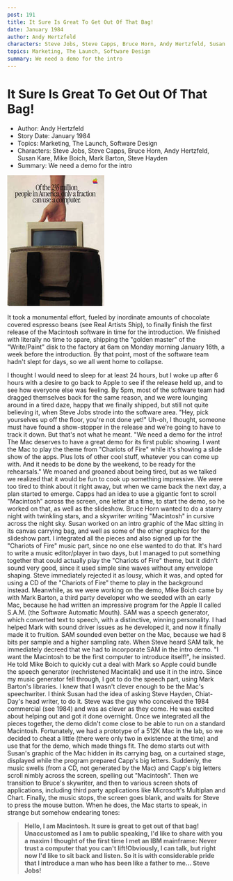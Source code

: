 ```yaml
---
post: 191
title: It Sure Is Great To Get Out Of That Bag!
date: January 1984
author: Andy Hertzfeld
characters: Steve Jobs, Steve Capps, Bruce Horn, Andy Hertzfeld, Susan Kare, Mike Boich, Mark Barton, Steve Hayden
topics: Marketing, The Launch, Software Design
summary: We need a demo for the intro
---
```


# It Sure Is Great To Get Out Of That Bag!
* Author: Andy Hertzfeld
* Story Date: January 1984
* Topics: Marketing, The Launch, Software Design
* Characters: Steve Jobs, Steve Capps, Bruce Horn, Andy Hertzfeld, Susan Kare, Mike Boich, Mark Barton, Steve Hayden
* Summary: We need a demo for the intro

![Cover of Intro Brochure](images/Macintosh/out_of_the_bag.jpg) 

    
It took a monumental effort, fueled by inordinate amounts of chocolate covered espresso beans (see Real Artists Ship), to finally finish the first release of the Macintosh software in time for the introduction.  We finished with literally no time to spare,  shipping the "golden master" of the "Write/Paint" disk to the factory at 6am on Monday morning January 16th, a week before the introduction.  By that point, most of the software team hadn't slept for days, so we all went home to collapse.

I thought I would need to sleep for at least 24 hours, but I woke up after 6 hours with a desire to go back to Apple to see if the release held up, and to see how everyone else was feeling.  By 5pm, most of the software team had dragged themselves back for the same reason, and we were lounging around in a tired daze, happy that we finally shipped, but still not quite believing it, when Steve Jobs strode into the software area.
"Hey, pick yourselves up off the floor, you're not done yet!"
Uh-oh, I thought, someone must have found a show-stopper in the release and we're going to have to track it down. But that's not what he meant.
"We need a demo for the intro!  The Mac deserves to have a great demo for its first public showing.  I want the Mac to play the theme from "Chariots of Fire" while it's showing a slide show of the apps.  Plus lots of other cool stuff, whatever you can come up with.  And it needs to be done by the weekend, to be ready for the rehearsals."
We moaned and groaned about being tired, but as we talked we realized that it would be fun to cook up something impressive.  We were too tired to think about it right away, but when we came back the next day, a plan started to emerge.
Capps had an idea to use a gigantic font to scroll "Macintosh" across the screen, one letter at a time, to start the demo, so he worked on that, as well as the slideshow.  Bruce Horn wanted to do a starry night with twinkling stars, and a skywriter writing "Macintosh" in cursive across the night sky.  Susan worked on an intro graphic of the Mac sitting in its canvas carrying bag, and well as some of the other graphics for the slideshow part.  I integrated all the pieces and also signed up for the "Chariots of Fire" music part, since no one else wanted to do that.
It's hard to write a music editor/player in two days, but I managed to put something together that could actually play the "Chariots of Fire" theme, but it didn't sound very good, since it used simple sine waves without any envelope shaping.  Steve immediately rejected it as lousy, which it was, and opted for using a CD of the "Chariots of Fire" theme to play in the background instead.
Meanwhile, as we were working on the demo, Mike Boich came by with Mark Barton, a third party developer who we seeded with an early Mac, because he had written an impressive program for the Apple II called S.A.M. (the Software Automatic Mouth).  SAM was a speech generator, which converted text to speech, with a distinctive, winning personality.  I had helped Mark with sound driver issues as he developed it, and now it finally made it to fruition.  SAM sounded even better on the Mac, because we had 8 bits per sample and a higher sampling rate.
When Steve heard SAM talk, he immediately decreed that we had to incorporate SAM in the intro demo.  "I want the Macintosh to be the first computer to introduce itself!", he insisted.  He told Mike Boich to quickly cut a deal with Mark so Apple could bundle the speech generator (rechristened Macintalk) and use it in the intro.
Since my music generator fell through, I got to do the speech part, using Mark Barton's libraries.  I knew that I wasn't clever enough to be the Mac's speechwriter.  I think Susan had the idea of asking Steve Hayden, Chiat-Day's head writer, to do it.  Steve was the guy who conceived the 1984 commercial (see 1984) and was as clever as they come.  He was excited about helping out and got it done overnight.
Once we integrated all the pieces together, the demo didn't come close to be able to run on a standard Macintosh.  Fortunately, we had a prototype of a 512K Mac in the lab, so we decided to cheat a little (there were only two in existence at the time) and use that for the demo, which made things fit.
The demo starts out with Susan's graphic of the Mac hidden in its carrying bag, on a curtained stage, displayed while the program prepared Capp's big letters.  Suddenly, the music swells (from a CD, not generated by the Mac) and Capp's big letters scroll nimbly across the screen, spelling out "Macintosh".  Then we transition to Bruce's skywriter, and then to various screen shots of applications, including third party applications like Microsoft's Multiplan and Chart.  Finally, the music stops, the screen goes blank, and waits for Steve to press the mouse button.  When he does, the Mac starts to speak, in strange but somehow endearing tones:
    

> **Hello, I am Macintosh.  It sure is great to get out of that bag!  Unaccustomed as I am to public speaking, I'd like to share with you a maxim I thought of the first time I met an IBM mainframe: Never trust a computer that you can't lift!Obviously, I can talk, but right now I'd like to sit back and listen.  So it is with considerable pride that I introduce a man who has been like a father to me... Steve Jobs!**

